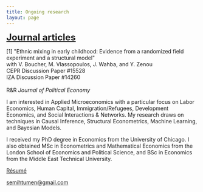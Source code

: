 ```yaml
---
title: Ongoing research
layout: page
---
```


<font size="+2"><p><b><u>Journal articles</font></p></b></u>

<p>[1] "Ethnic mixing in early childhood: Evidence from a randomized field
experiment and a structural model"
<br>with V. Boucher, M. Vlassopoulos, J. Wahba, and Y. Zenou
<br>CEPR Discussion Paper #15528
<br>IZA Discussion Paper #14260
<br>
<br>R&R <i>Journal of Political Economy</i></p>

<p>I am interested in Applied Microeconomics with a particular focus on Labor
Economics, Human Capital, Immigration/Refugees, Development Economics, and Social Interactions & Networks.
My research draws on techniques in Causal Inference, Structural Econometrics,
Machine Learning, and Bayesian Models.</p>

<p>I received my PhD degree in Economics from the University of Chicago. I also obtained
MSc in Econometrics and Mathematical Economics from the London School of Economics
and Political Science, and BSc in Economics from the Middle East Technical University.</p>

<a href="https://semihtumen.github.io/assets/CV_STumen.pdf">Résumé</a>

<a href="mailto:semihtumen@gmail.com">semihtumen@gmail.com</a>
